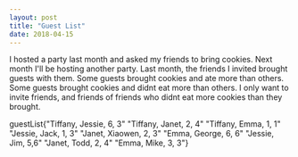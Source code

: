 ```yaml
---
layout: post
title: "Guest List"
date: 2018-04-15
---
```


I hosted a party last month and asked my friends to bring cookies. Next month I'll be hosting another party. Last month, the friends I invited brought guests with them. Some guests brought cookies and ate more than others. Some guests brought cookies and didnt eat more than others. I only want to invite friends, and friends of friends who didnt eat more cookies than they brought.

guestList{"Tiffany, Jessie, 6, 3" "Tiffany, Janet, 2, 4" "Tiffany, Emma, 1, 1" "Jessie, Jack, 1, 3" "Janet, Xiaowen, 2, 3" "Emma, George, 6, 6" "Jessie, Jim, 5,6" "Janet, Todd, 2, 4" "Emma, Mike, 3, 3"}
